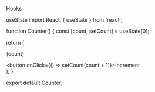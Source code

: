 Hooks

useState 
import React, { useState } from 'react';

function Counter() {
  const [count, setCount] = useState(0);  

  return (
    <div>
      <p>{count}</p>
      <button onClick={() => setCount(count + 1)}>Increment</button>
    </div>
  );
}

export default Counter;
